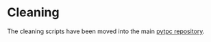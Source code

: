 # Cleaning

The cleaning scripts have been moved into the main [pytpc repository](https://github.com/attpc/pytpc).
